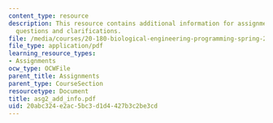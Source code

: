 ```yaml
---
content_type: resource
description: This resource contains additional information for assignment 2 such as
  questions and clarifications.
file: /media/courses/20-180-biological-engineering-programming-spring-2006/20abc324e2ac5bc3d1d4427b3c2be3cd_asg2_add_info.pdf
file_type: application/pdf
learning_resource_types:
- Assignments
ocw_type: OCWFile
parent_title: Assignments
parent_type: CourseSection
resourcetype: Document
title: asg2_add_info.pdf
uid: 20abc324-e2ac-5bc3-d1d4-427b3c2be3cd
---
```

